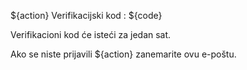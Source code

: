 ${action} Verifikacijski kod : ${code}

Verifikacioni kod će isteći za jedan sat.

Ako se niste prijavili ${action} zanemarite ovu e-poštu.
